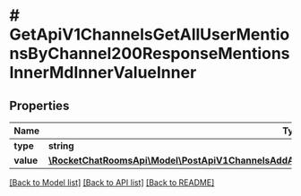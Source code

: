 # # GetApiV1ChannelsGetAllUserMentionsByChannel200ResponseMentionsInnerMdInnerValueInner

## Properties

Name | Type | Description | Notes
------------ | ------------- | ------------- | -------------
**type** | **string** |  | [optional]
**value** | [**\RocketChatRoomsApi\Model\PostApiV1ChannelsAddAll200ResponseChannelLastMessageMdInnerValueInner**](PostApiV1ChannelsAddAll200ResponseChannelLastMessageMdInnerValueInner.md) |  | [optional]

[[Back to Model list]](../../README.md#models) [[Back to API list]](../../README.md#endpoints) [[Back to README]](../../README.md)
